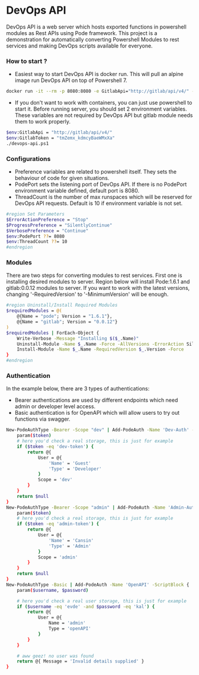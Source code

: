 # DevOps API
DevOps API is a web server which hosts exported functions in powershell modules as Rest APIs using Pode framework. 
This project is a demonstration for automatically converting Powershell Modules to rest services and making DevOps scripts available for everyone.

### How to start ?

 - Easiest way to start DevOps API is docker run. This will pull an alpine image run DevOps API on top of Powershell 7.

```sh
docker run -it --rm -p 8080:8080 -e GitlabApi="http://gitlab/api/v4/" -e GitlabToken="tmZemx_kdmcyBaeWMxXa" -d cnsn/devops-api:latest
```
- If you don't want to work with containers, you can just use powershell to start it. Before running server, you should set 2 environment variables. These variables are not required by DevOps API but gitlab module needs them to work properly.
```sh
$env:GitlabApi = "http://gitlab/api/v4/"
$env:GitlabToken = "tmZemx_kdmcyBaeWMxXa"
./devops-api.ps1
```

### Configurations
- Preference variables are related to powershell itself. They sets the behaviour of code for given situations.
- PodePort sets the listening port of DevOps API. If there is no PodePort environment variable defined, default port is 8080.
- ThreadCount is the number of max runspaces which will be reserved for DevOps API requests. Default is 10 if environment variable is not set. 
```sh
#region Set Parameters
$ErrorActionPreference = "Stop"
$ProgressPreference = "SilentlyContinue"
$VerbosePreference = "Continue"
$env:PodePort ??= 8080
$env:ThreadCount ??= 10
#endregion
```
### Modules
There are two steps for converting modules to rest services. First one is installing desired modules to server. Region below will install Pode:1.6.1 and gitlab:0.0.12 modules to server. If you want to work with the latest versions, changing '-RequiredVersion' to '-MinimumVersion' will be enough. 

```sh
#region Uninstall/Install Required Modules
$requiredModules = @(
    @{Name = "pode"; Version = "1.6.1"},
    @{Name = "gitlab"; Version = "0.0.12"}
) 
$requiredModules | ForEach-Object {
    Write-Verbose -Message "Installing $($_.Name)"
    Uninstall-Module -Name $_.Name -Force -AllVersions -ErrorAction SilentlyContinue
    Install-Module -Name $_.Name -RequiredVersion $_.Version -Force
}
#endregion
```
### Authentication
In the example below, there are 3 types of authentications:
- Bearer authentications are used by different endpoints which need admin or developer level access. 
- Basic authentication is for OpenAPI which will allow users to try out functions via swagger.

```sh
New-PodeAuthType -Bearer -Scope "dev" | Add-PodeAuth -Name 'Dev-Auth' -ScriptBlock {
    param($token)
    # here you'd check a real storage, this is just for example
    if ($token -eq 'dev-token') {
        return @{
            User = @{
                'Name' = 'Guest'
                'Type' = 'Developer'
            }
            Scope = 'dev'
        }
    }
    return $null
}
New-PodeAuthType -Bearer -Scope "admin" | Add-PodeAuth -Name 'Admin-Auth' -ScriptBlock {
    param($token)
    # here you'd check a real storage, this is just for example
    if ($token -eq 'admin-token') {
        return @{
            User = @{
                'Name' = 'Cansin'
                'Type' = 'Admin'
            }
            Scope = 'admin'
        }
    }
    return $null
}
New-PodeAuthType -Basic | Add-PodeAuth -Name 'OpenAPI' -ScriptBlock {
    param($username, $password)

    # here you'd check a real user storage, this is just for example
    if ($username -eq 'evde' -and $password -eq 'kal') {
        return @{
            User = @{
                Name = 'admin'
                Type = 'openAPI'
            }
        }
    }

    # aww geez! no user was found
    return @{ Message = 'Invalid details supplied' }
}
```

